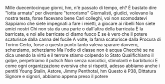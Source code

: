 Mille duecentocinque giorni, hm, n'è passato di tempo, eh?
È bastato dire "lotta armata" per diventare "terrorismo"
Giornalisti, giudici, volevano la nostra testa, forse facevano bene
Cari colleghi, voi non scomodatevi
Sappiamo che siete impegnati a fare i reietti, a giocare ai ribelli
Non siete amici nostri
Chi non sta da una parte o dall'altra della barricata
È la barricata, e noi alle barricate ci diamo fuoco
E se è vero che il potere scaturisce dalla canna del fucile
A volte, la fama scaturisce dalla Procura di Torino
Certo, forse a questo punto tanto valeva sparare davvero, scherziamo, scherziamo
Ma l'odio di classe non è acqua
Checchè se ne dica unendo la virtù e il terrore stiamo colpendo lo Stato
Qualifichiamo il golpe, perpetriamo il putsch
Non senza narcotici, stimolanti e barbiturici
E come ogni organizzazione eversiva che si rispetti, adesso abbiamo anche i pentiti
Young Stalin, Astore, Jimmy Penthotal, hm
Questo è P38, Dittatura
Signore e signori, abbiamo appena preso il potere
